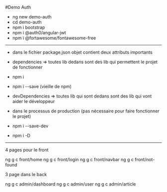 #Demo Auth

- ng new demo-auth
- cd demo-auth
- npm i bootstrap
- npm i @auth0/angular-jwt
- npm i @fortawesome/fontawesome-free

---

- dans le fichier package.json objet contient deux attributs importants

- dependencies => toutes lib dedans sont des lib qui permettent le projet de fonctionner

- npm i <package>
- npm i <package> --save (vieille de npm)

- devDependencies => toutes lib qui sont dedans sont des lib qui vont aider le développeur
- dans le processus de production (pas nécessaire pour faire fonctionner le projet)

- npm i <package> --save-dev
- npm i <package> -D

---

4 pages pour le front

ng g c front/home
ng g c front/login
ng g c front/navbar
ng g c front/not-found

3 page dans le back

ng g c admin/dashboard
ng g c admin/user
ng g c admin/article
